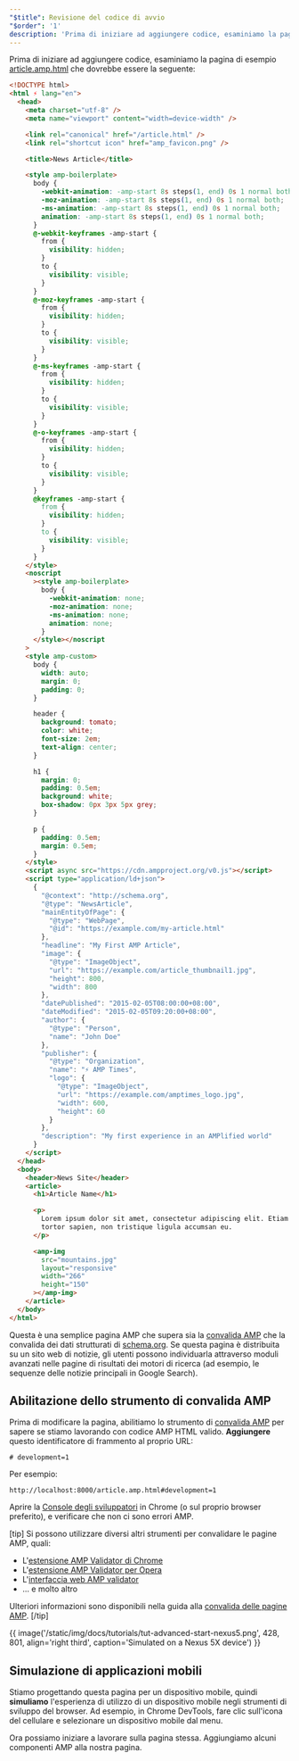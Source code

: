 ```yaml
---
"$title": Revisione del codice di avvio
"$order": '1'
description: 'Prima di iniziare ad aggiungere codice, esaminiamo la pagina di esempio article.amp.html, che dovrebbe essere la seguente: ...'
---
```


Prima di iniziare ad aggiungere codice, esaminiamo la pagina di esempio [article.amp.html](https://github.com/googlecodelabs/accelerated-mobile-pages-advanced/blob/master/article.amp.html) che dovrebbe essere la seguente:

```html
<!DOCTYPE html>
<html ⚡ lang="en">
  <head>
    <meta charset="utf-8" />
    <meta name="viewport" content="width=device-width" />

    <link rel="canonical" href="/article.html" />
    <link rel="shortcut icon" href="amp_favicon.png" />

    <title>News Article</title>

    <style amp-boilerplate>
      body {
        -webkit-animation: -amp-start 8s steps(1, end) 0s 1 normal both;
        -moz-animation: -amp-start 8s steps(1, end) 0s 1 normal both;
        -ms-animation: -amp-start 8s steps(1, end) 0s 1 normal both;
        animation: -amp-start 8s steps(1, end) 0s 1 normal both;
      }
      @-webkit-keyframes -amp-start {
        from {
          visibility: hidden;
        }
        to {
          visibility: visible;
        }
      }
      @-moz-keyframes -amp-start {
        from {
          visibility: hidden;
        }
        to {
          visibility: visible;
        }
      }
      @-ms-keyframes -amp-start {
        from {
          visibility: hidden;
        }
        to {
          visibility: visible;
        }
      }
      @-o-keyframes -amp-start {
        from {
          visibility: hidden;
        }
        to {
          visibility: visible;
        }
      }
      @keyframes -amp-start {
        from {
          visibility: hidden;
        }
        to {
          visibility: visible;
        }
      }
    </style>
    <noscript
      ><style amp-boilerplate>
        body {
          -webkit-animation: none;
          -moz-animation: none;
          -ms-animation: none;
          animation: none;
        }
      </style></noscript
    >
    <style amp-custom>
      body {
        width: auto;
        margin: 0;
        padding: 0;
      }

      header {
        background: tomato;
        color: white;
        font-size: 2em;
        text-align: center;
      }

      h1 {
        margin: 0;
        padding: 0.5em;
        background: white;
        box-shadow: 0px 3px 5px grey;
      }

      p {
        padding: 0.5em;
        margin: 0.5em;
      }
    </style>
    <script async src="https://cdn.ampproject.org/v0.js"></script>
    <script type="application/ld+json">
      {
        "@context": "http://schema.org",
        "@type": "NewsArticle",
        "mainEntityOfPage": {
          "@type": "WebPage",
          "@id": "https://example.com/my-article.html"
        },
        "headline": "My First AMP Article",
        "image": {
          "@type": "ImageObject",
          "url": "https://example.com/article_thumbnail1.jpg",
          "height": 800,
          "width": 800
        },
        "datePublished": "2015-02-05T08:00:00+08:00",
        "dateModified": "2015-02-05T09:20:00+08:00",
        "author": {
          "@type": "Person",
          "name": "John Doe"
        },
        "publisher": {
          "@type": "Organization",
          "name": "⚡ AMP Times",
          "logo": {
            "@type": "ImageObject",
            "url": "https://example.com/amptimes_logo.jpg",
            "width": 600,
            "height": 60
          }
        },
        "description": "My first experience in an AMPlified world"
      }
    </script>
  </head>
  <body>
    <header>News Site</header>
    <article>
      <h1>Article Name</h1>

      <p>
        Lorem ipsum dolor sit amet, consectetur adipiscing elit. Etiam egestas
        tortor sapien, non tristique ligula accumsan eu.
      </p>

      <amp-img
        src="mountains.jpg"
        layout="responsive"
        width="266"
        height="150"
      ></amp-img>
    </article>
  </body>
</html>
```

Questa è una semplice pagina AMP che supera sia la [convalida AMP](../../../../documentation/guides-and-tutorials/learn/validation-workflow/validate_amp.md) che la convalida dei dati strutturati di [schema.org](http://schema.org/). Se questa pagina è distribuita su un sito web di notizie, gli utenti possono individuarla attraverso moduli avanzati nelle pagine di risultati dei motori di ricerca (ad esempio, le sequenze delle notizie principali in Google Search).

## Abilitazione dello strumento di convalida AMP

Prima di modificare la pagina, abilitiamo lo strumento di [convalida AMP](../../../../documentation/guides-and-tutorials/learn/validation-workflow/validate_amp.md) per sapere se stiamo lavorando con codice AMP HTML valido. **Aggiungere** questo identificatore di frammento al proprio URL:

```text
# development=1

```

Per esempio:

```text
http://localhost:8000/article.amp.html#development=1
```

Aprire la [Console degli sviluppatori](https://developer.chrome.com/devtools/docs/console) in Chrome (o sul proprio browser preferito), e verificare che non ci sono errori AMP.

[tip] Si possono utilizzare diversi altri strumenti per convalidare le pagine AMP, quali:

- L'[estensione AMP Validator di Chrome](https://chrome.google.com/webstore/detail/amp-validator/nmoffdblmcmgeicmolmhobpoocbbmknc)
- L'[estensione AMP Validator per Opera](https://addons.opera.com/en-gb/extensions/details/amp-validator/)
- L'[interfaccia web AMP validator](https://validator.ampproject.org/)
- ... e molto altro

Ulteriori informazioni sono disponibili nella guida alla [convalida delle pagine AMP](../../../../documentation/guides-and-tutorials/learn/validation-workflow/validate_amp.md). [/tip]

{{ image('/static/img/docs/tutorials/tut-advanced-start-nexus5.png', 428, 801, align='right third', caption='Simulated on a Nexus 5X device') }}

## Simulazione di applicazioni mobili

Stiamo progettando questa pagina per un dispositivo mobile, quindi **simuliamo** l'esperienza di utilizzo di un dispositivo mobile negli strumenti di sviluppo del browser. Ad esempio, in Chrome DevTools, fare clic sull'icona del cellulare e selezionare un dispositivo mobile dal menu.

Ora possiamo iniziare a lavorare sulla pagina stessa. Aggiungiamo alcuni componenti AMP alla nostra pagina.
